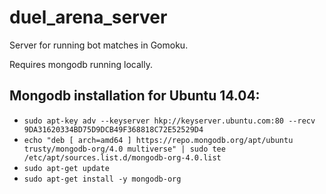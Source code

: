 # duel_arena_server
Server for running bot matches in Gomoku.

Requires mongodb running locally.

## Mongodb installation for Ubuntu 14.04:
* `sudo apt-key adv --keyserver hkp://keyserver.ubuntu.com:80 --recv 9DA31620334BD75D9DCB49F368818C72E52529D4`
* `echo "deb [ arch=amd64 ] https://repo.mongodb.org/apt/ubuntu trusty/mongodb-org/4.0 multiverse" | sudo tee /etc/apt/sources.list.d/mongodb-org-4.0.list`
* `sudo apt-get update`
* `sudo apt-get install -y mongodb-org`
